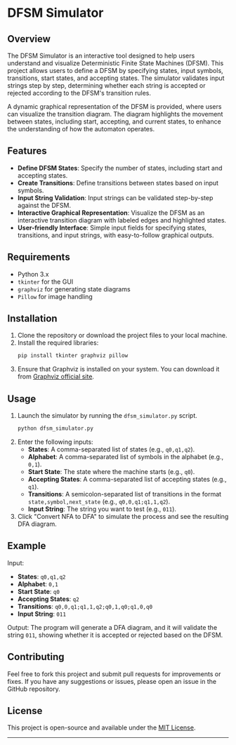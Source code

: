 
# DFSM Simulator

## Overview
The DFSM Simulator is an interactive tool designed to help users understand and visualize Deterministic Finite State Machines (DFSM). This project allows users to define a DFSM by specifying states, input symbols, transitions, start states, and accepting states. The simulator validates input strings step by step, determining whether each string is accepted or rejected according to the DFSM's transition rules.

A dynamic graphical representation of the DFSM is provided, where users can visualize the transition diagram. The diagram highlights the movement between states, including start, accepting, and current states, to enhance the understanding of how the automaton operates.

## Features
- **Define DFSM States**: Specify the number of states, including start and accepting states.
- **Create Transitions**: Define transitions between states based on input symbols.
- **Input String Validation**: Input strings can be validated step-by-step against the DFSM.
- **Interactive Graphical Representation**: Visualize the DFSM as an interactive transition diagram with labeled edges and highlighted states.
- **User-friendly Interface**: Simple input fields for specifying states, transitions, and input strings, with easy-to-follow graphical outputs.

## Requirements
- Python 3.x
- `tkinter` for the GUI
- `graphviz` for generating state diagrams
- `Pillow` for image handling

## Installation
1. Clone the repository or download the project files to your local machine.
2. Install the required libraries:
   ```bash
   pip install tkinter graphviz pillow
   ```
3. Ensure that Graphviz is installed on your system. You can download it from [Graphviz official site](https://graphviz.gitlab.io/download/).

## Usage
1. Launch the simulator by running the `dfsm_simulator.py` script.
   ```bash
   python dfsm_simulator.py
   ```
2. Enter the following inputs:
   - **States**: A comma-separated list of states (e.g., `q0,q1,q2`).
   - **Alphabet**: A comma-separated list of symbols in the alphabet (e.g., `0,1`).
   - **Start State**: The state where the machine starts (e.g., `q0`).
   - **Accepting States**: A comma-separated list of accepting states (e.g., `q1`).
   - **Transitions**: A semicolon-separated list of transitions in the format `state,symbol,next_state` (e.g., `q0,0,q1;q1,1,q2`).
   - **Input String**: The string you want to test (e.g., `011`).
3. Click "Convert NFA to DFA" to simulate the process and see the resulting DFA diagram.

## Example
Input:
- **States**: `q0,q1,q2`
- **Alphabet**: `0,1`
- **Start State**: `q0`
- **Accepting States**: `q2`
- **Transitions**: `q0,0,q1;q1,1,q2;q0,1,q0;q1,0,q0`
- **Input String**: `011`

Output: The program will generate a DFA diagram, and it will validate the string `011`, showing whether it is accepted or rejected based on the DFSM.

## Contributing
Feel free to fork this project and submit pull requests for improvements or fixes. If you have any suggestions or issues, please open an issue in the GitHub repository.

## License
This project is open-source and available under the [MIT License](LICENSE).

---
